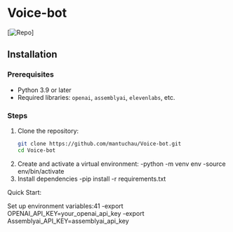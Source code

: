# Voice-bot

[![Repo](https://github.com/mantuchau/Voice-bot)]

## Installation

### Prerequisites
- Python 3.9 or later
- Required libraries: `openai`, `assemblyai`, `elevenlabs`, etc.

### Steps
1. Clone the repository:
   ```bash
   git clone https://github.com/mantuchau/Voice-bot.git
   cd Voice-bot

2. Create and activate a virtual environment:
-python -m venv env
-source env/bin/activate 
3. Install dependencies
    -pip install -r requirements.txt

Quick Start:

Set up environment variables:41
-export OPENAI_API_KEY=your_openai_api_key
-export Assemblyai_API_KEY=assemblyai_api_key